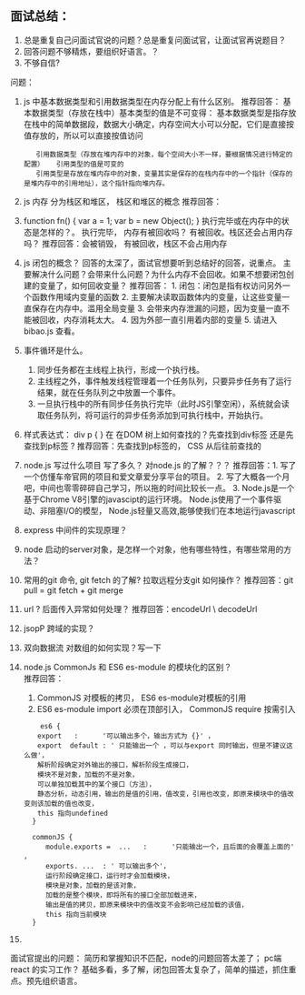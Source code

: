 ## 面试总结：
1. 总是重复自己问面试官说的问题？总是重复问面试官，让面试官再说题目？
2. 回答问题不够精炼，要组织好语言。？
3. 不够自信?

问题： 
1. js 中基本数据类型和引用数据类型在内存分配上有什么区别。
  推荐回答：
          基本数据类型（存放在栈中）基本类型的值是不可变得：
          基本数据类型是指存放在栈中的简单数据段，数据大小确定，内存空间大小可以分配，它们是直接按值存放的，所以可以直接按值访问

          引用数据类型（存放在堆内存中的对象，每个空间大小不一样，要根据情况进行特定的配置）   引用类型的值是可变的
          引用类型是存放在堆内存中的对象，变量其实是保存的在栈内存中的一个指针（保存的是堆内存中的引用地址），这个指针指向堆内存。
          
2. js 内存 分为栈区和堆区， 栈区和堆区的概念
  推荐回答：

3. function fn() {
    var a = 1;
    var b = new Object();
  }
  执行完毕或在内存中的状态是怎样的？。 执行完毕， 内存有被回收吗？ 有被回收。栈区还会占用内存吗？
    推荐回答：会被销毁， 有被回收，栈区不会占用内存

4. js 闭包的概念？ 回答的太深了，面试官想要听到总结好的回答，说重点。
    主要解决什么问题？会带来什么问题？为什么内存不会回收。如果不想要闭包创建的变量了，如何回收变量？
    推荐回答： 1. 闭包：闭包是指有权访问另外一个函数作用域内变量的函数
              2. 主要解决读取函数体内的变量，让这些变量一直保存在内存中。滥用全局变量
              3. 会带来内存泄漏的问题，因为变量一直不能被回收，内存消耗太大。
              4. 因为外部一直引用着内部的变量
              5. 请进入bibao.js 查看。

5. 事件循环是什么。
    1. 同步任务都在主线程上执行，形成一个执行栈。
    2. 主线程之外，事件触发线程管理着一个任务队列，只要异步任务有了运行结果，就在任务队列之中放置一个事件。
    3.  一旦执行栈中的所有同步任务执行完毕（此时JS引擎空闲），系统就会读取任务队列，将可运行的异步任务添加到可执行栈中，开始执行。

6. 样式表达式： div p { } 在  在DOM 树上如何查找的？先查找到div标签 还是先查找到p标签 ?
  推荐回答：先查找到p标签的，  CSS 从后往前查找的

7. node.js 写过什么项目    写了多久？ 对node.js 的了解？？？
  推荐回答：1. 写了一个仿懂车帝官网的项目和爱文章爱分享平台的项目。
            2. 写了大概各一个月吧，中间也零零碎碎自己学习，所以拖的时间比较长一点。
            3. Node.js是一个基于Chrome V8引擎的javascipt的运行环境。
              Node.js使用了一个事件驱动、非阻塞I/O的模型，
              Node.js轻量又高效,能够使我们在本地运行javascript
              
8. express 中间件的实现原理？
9. node 启动的server对象，是怎样一个对象，他有哪些特性，有哪些常用的方法？
10. 常用的git 命令,  git fetch 的了解? 拉取远程分支git 如何操作？ 
  推荐回答：git pull = git fetch + git merge

11. url ? 后面传入异常如何处理？
  推荐回答：encodeUrl \  decodeUrl
12. jsopP 跨域的实现？
13. 双向数据流 对数组的如何实现？写一下
14. node.js  CommonJs 和 ES6 es-module 的模块化的区别？  
  推荐回答：
    1. CommonJS 对模板的拷贝， ES6 es-module对模板的引用
    2. ES6 es-module import 必须在顶部引入， CommonJS require 按需引入 
    ```
        es6 {
    　　export   :      '可以输出多个，输出方式为 {}' ，
    　　export  default : ' 只能输出一个 ，可以与export 同时输出，但是不建议这么做'，
    　　解析阶段确定对外输出的接口，解析阶段生成接口，
    　　模块不是对象，加载的不是对象，
    　　可以单独加载其中的某个接口（方法），
    　　静态分析，动态引用，输出的是值的引用，值改变，引用也改变，即原来模块中的值改变则该加载的值也改变，
    　　this 指向undefined
      }

      commonJS {
      　　module.exports =  ...   :      '只能输出一个，且后面的会覆盖上面的' ，
      　　exports. ...  : ' 可以输出多个'，
      　　运行阶段确定接口，运行时才会加载模块，
      　　模块是对象，加载的是该对象，
      　　加载的是整个模块，即将所有的接口全部加载进来，
      　　输出是值的拷贝，即原来模块中的值改变不会影响已经加载的该值，
      　　this 指向当前模块
      }
    ```

15. 





面试官提出的问题： 简历和掌握知识不匹配，node的问题回答太差了；
                  pc端react 的实习工作？
                  基础多看，多了解，闭包回答太复杂了，简单的描述，抓住重点。预先组织语言。


